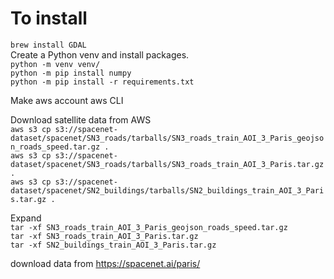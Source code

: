 # To install
`brew install GDAL` \
Create a Python venv and install packages.\
`python -m venv venv/` \
`python -m pip install numpy` \
`python -m pip install -r requirements.txt`

Make aws account
aws CLI


Download satellite data from AWS \
`aws s3 cp s3://spacenet-dataset/spacenet/SN3_roads/tarballs/SN3_roads_train_AOI_3_Paris_geojson_roads_speed.tar.gz .` \
`aws s3 cp s3://spacenet-dataset/spacenet/SN3_roads/tarballs/SN3_roads_train_AOI_3_Paris.tar.gz .` \
`aws s3 cp s3://spacenet-dataset/spacenet/SN2_buildings/tarballs/SN2_buildings_train_AOI_3_Paris.tar.gz .`

Expand \
`tar -xf SN3_roads_train_AOI_3_Paris_geojson_roads_speed.tar.gz` \
`tar -xf SN3_roads_train_AOI_3_Paris.tar.gz` \
`tar -xf SN2_buildings_train_AOI_3_Paris.tar.gz`



download data from https://spacenet.ai/paris/

